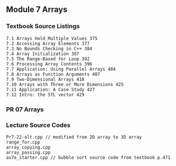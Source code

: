 Module 7 Arrays
-------------------------------------------
### Textbook Source Listings
    7.1 Arrays Hold Multiple Values 375 
    7.2 Accessing Array Elements 377 
    7.3 No Bounds Checking in C++ 384 
    7.4 Array Initialization 387 
    7.5 The Range-Based for Loop 392 
    7.6 Processing Array Contents 396 
    7.7 Application: Using Parallel Arrays 404 
    7.8 Arrays as Function Arguments 407 
    7.9 Two-Dimensional Arrays 418 
    7.10 Arrays with Three or More Dimensions 425 
    7.11 Application: A Case Study 427 
    7.12 Intro: the STL vector 429 

### PR 07 Arrays


### Lecture Source Codes
    Pr7-22-alt.cpp // modified from 2D array to 3D array
    range_for.cpp
    array_copying.cpp
    array_passing.cpp
    as7e_starter.cpp // bubble sort source code from textbook p.471
 
